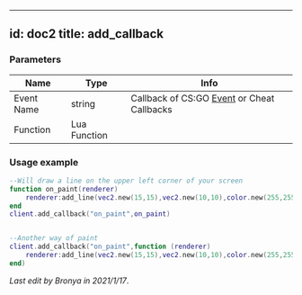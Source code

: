 
---
id: doc2
title: add_callback
---
### Parameters
| Name       | Type         | Info                                                           |
|------------|--------------|----------------------------------------------------------------|
| Event Name | string       | Callback of CS:GO [Event](https://wiki.alliedmods.net/Counter-Strike:_Global_Offensive_Events) or Cheat Callbacks |
| Function   | Lua Function |                                                                |
### Usage example
```lua
--Will draw a line on the upper left corner of your screen
function on_paint(renderer)
    renderer:add_line(vec2.new(15,15),vec2.new(10,10),color.new(255,255,255,255):d3d(),color.new(255,255,255,255):d3d())
end
client.add_callback("on_paint",on_paint)


--Another way of paint
client.add_callback("on_paint",function (renderer)
    renderer:add_line(vec2.new(15,15),vec2.new(10,10),color.new(255,255,255,255):d3d(),color.new(255,255,255,255):d3d())
end)

```


*Last edit by Bronya in 2021/1/17*.

